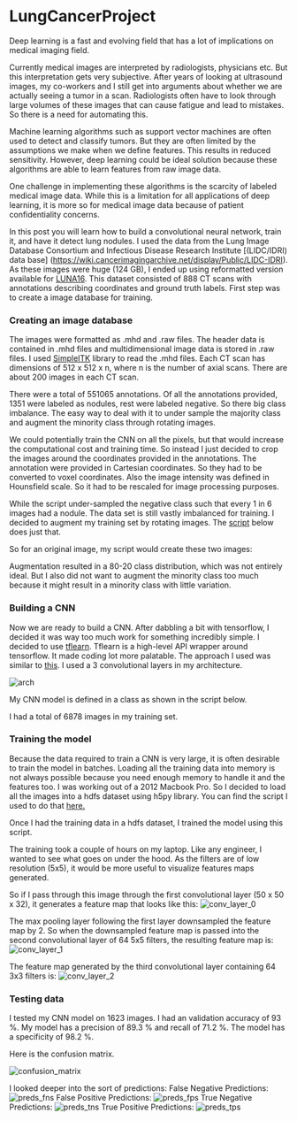 LungCancerProject
==============================


Deep learning is a fast and evolving field that has a lot of implications on medical imaging field.
 
Currently medical images are interpreted by radiologists, physicians etc. But this interpretation gets very subjective. After years of looking at ultrasound images, my co-workers and I still get into arguments about whether we are actually seeing a tumor in a scan. Radiologists often have to look through large volumes of these images that can cause fatigue and lead to mistakes. So there is a need for automating this.

Machine learning algorithms such as support vector machines are often used to detect and classify tumors. But they are often limited by the assumptions we make when we define features. This results in reduced sensitivity.
However, deep learning could be ideal solution because these algorithms are able to learn features from raw image data.

One challenge in implementing these algorithms is the scarcity of labeled medical image data. While this is a limitation for all applications of deep learning, it is more so for medical image data because of patient confidentiality concerns.

In this post you  will learn how to build a convolutional neural network, train it, and have it detect lung nodules. I used the data from the Lung Image Database Consortium and Infectious Disease Research Institute [(LIDC/IDRI) data base] (https://wiki.cancerimagingarchive.net/display/Public/LIDC-IDRI). As these images were huge (124 GB), I ended up using reformatted version available for [LUNA16](https://luna16.grand-challenge.org/data/). This dataset consisted of 888 CT scans with annotations describing coordinates and ground truth labels. First step was to create a image database for training.

### Creating an image database

The images were formatted as .mhd and .raw files. The header data is contained in .mhd files and multidimensional image data is stored in .raw files. I used [SimpleITK](http://www.simpleitk.org/) library to read the .mhd files. Each CT scan has dimensions of 512 x 512 x n, where n is the number of axial scans. There are about 200 images in each CT scan. 

There were a total of 551065 annotations. Of all the annotations provided, 1351 were labeled as nodules, rest were labeled negative. So there big class imbalance. The easy way to deal with it to under sample the majority class and augment the minority class through rotating images. 


We could potentially train the CNN on all the pixels, but that would increase the computational cost and training time. So instead I just decided to crop the images around the coordinates provided in the annotations. The annotation were provided in Cartesian coordinates. So they had to be converted to voxel coordinates. Also the image intensity was defined in Hounsfield scale. So it had to be rescaled for image processing purposes.


While the script under-sampled the negative class such that every 1 in 6 images had a nodule. The data set is still vastly imbalanced for training. I decided to augment my training set by rotating images. The [script](https://github.com/swethasubramanian/LungCancerDetection/blob/master/src/data/augment_images.py) below does just that. 



So for an original image, my script would create these two images:

Augmentation resulted in a 80-20 class distribution, which was not entirely ideal. But I also did not want to augment the minority class too much because it might result in a minority class with little variation.

### Building a CNN

Now we are ready to build a CNN. After dabbling a bit with tensorflow, I decided it was way too much work for something incredibly simple. I decided to use [tflearn](http://tflearn.org/). Tflearn is a high-level API wrapper around tensorflow. It made coding lot more palatable. The approach I used was similar to [this](https://medium.com/@ageitgey/machine-learning-is-fun-part-3-deep-learning-and-convolutional-neural-networks-f40359318721#.if8n708rd). I used a 3 convolutional layers in my architecture.

![arch](https://cloud.githubusercontent.com/assets/5193925/22851323/0b6a1d80-efd3-11e6-9bdf-23ce19796549.png)

My CNN model is defined in a class as shown in the script below.

<script src="https://gist.github.com/swethasubramanian/45be51b64d1595e78fb171c5dbb6cce6.js"></script>

I had a total of 6878 images in my training set. 

### Training the model
Because the data required to train a CNN is very large, it is often desirable to train the model in batches. Loading all the training data into memory is not always possible because you need enough memory to handle it and the features too. I was working out of a 2012 Macbook Pro. So I decided to load all the images into a hdfs dataset using h5py library. You can find the script I used to do that [here.](https://github.com/swethasubramanian/LungCancerDetection/blob/master/src/data/build_hdf5_datasets.py)

Once I had the training data in a hdfs dataset, I trained the model using this script.

<script src="https://gist.github.com/swethasubramanian/dca76567afe1c175e016b2ce299cb7fb.js"></script>

The training took a couple of hours on my laptop. Like any engineer, I wanted to see what goes on under the hood. As the filters are of low resolution (5x5), it would be more useful to visualize features maps generated.

So if I pass through this image through the first convolutional layer (50 x 50 x 32), it generates a feature map that looks like this: 
![conv_layer_0](https://cloud.githubusercontent.com/assets/5193925/22851574/5bb733ba-efdb-11e6-8943-b248f4bcaf58.png)

The max pooling layer following the first layer downsampled the feature map by 2. So when the downsampled feature map is passed into the second convolutional layer of 64 5x5 filters, the resulting feature map is:
![conv_layer_1](https://cloud.githubusercontent.com/assets/5193925/22851575/5cf648d8-efdb-11e6-9363-bb4da8c346fa.png)

The feature map generated by the third convolutional layer containing 64 3x3 filters is:
![conv_layer_2](https://cloud.githubusercontent.com/assets/5193925/22851577/5e79d026-efdb-11e6-8a2f-6860716d582b.png)

### Testing data
I tested my CNN model on 1623 images. I had an validation accuracy of 93 %. My model has a precision of 89.3 % and recall of 71.2 %. The model has a specificity of 98.2 %.

Here is the confusion matrix.

![confusion_matrix](https://cloud.githubusercontent.com/assets/5193925/22851647/9ac21532-efdd-11e6-8618-fd46af1da3a3.png)

I looked deeper into the sort of predictions:
False Negative Predictions:
![preds_fns](https://cloud.githubusercontent.com/assets/5193925/22851625/1d578b90-efdd-11e6-82d7-74d6f8fb69c8.png)
False Positive Predictions:
![preds_fps](https://cloud.githubusercontent.com/assets/5193925/22851626/1f47302c-efdd-11e6-8f17-70128e52875a.png)
True Negative Predictions:
![preds_tns](https://cloud.githubusercontent.com/assets/5193925/22851627/211a12e8-efdd-11e6-921f-62a8e55353c6.png)
True Positive Predictions:
![preds_tps](https://cloud.githubusercontent.com/assets/5193925/22851629/22a94886-efdd-11e6-90bb-a7331ceae520.png)





